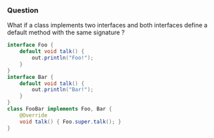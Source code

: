 ### Question
What if a class implements two interfaces and both interfaces define a default method with the same signature ?
```java
interface Foo {
	default void talk() {
		out.println("Foo!");
	}
}
interface Bar {
	default void talk() {
		out.println("Bar!");
	}
}
class FooBar implements Foo, Bar {
	@Override
	void talk() { Foo.super.talk(); }
}
```